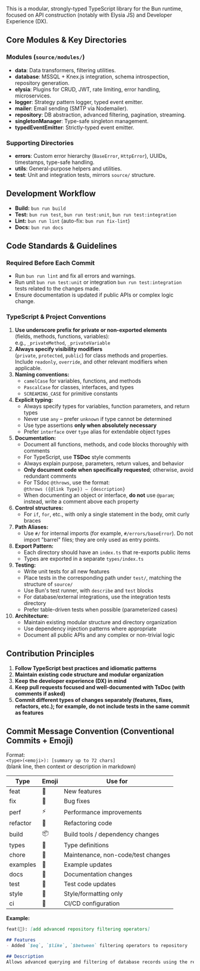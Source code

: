 This is a modular, strongly-typed TypeScript library for the Bun runtime, focused on API construction (notably with Elysia JS) and Developer Experience (DX).

## Core Modules & Key Directories

### Modules (`source/modules/`)
- **data**: Data transformers, filtering utilities.
- **database**: MSSQL + Knex.js integration, schema introspection, repository generation.
- **elysia**: Plugins for CRUD, JWT, rate limiting, error handling, microservices.
- **logger**: Strategy pattern logger, typed event emitter.
- **mailer**: Email sending (SMTP via Nodemailer).
- **repository**: DB abstraction, advanced filtering, pagination, streaming.
- **singletonManager**: Type-safe singleton management.
- **typedEventEmitter**: Strictly-typed event emitter.

### Supporting Directories
- **errors**: Custom error hierarchy (`BaseError`, `HttpError`), UUIDs, timestamps, type-safe handling.
- **utils**: General-purpose helpers and utilities.
- **test**: Unit and integration tests, mirrors `source/` structure.

## Development Workflow
- **Build:** `bun run build`
- **Test:** `bun run test`, `bun run test:unit`, `bun run test:integration`
- **Lint:** `bun run lint` (auto-fix: `bun run fix-lint`)
- **Docs:** `bun run docs`

## Code Standards & Guidelines

### Required Before Each Commit
- Run `bun run lint` and fix all errors and warnings.
- Run unit `bun run test:unit` or integration `bun run test:integration` tests related to the changes made.
- Ensure documentation is updated if public APIs or complex logic change.

### TypeScript & Project Conventions
1. **Use underscore prefix for private or non-exported elements**  
   (fields, methods, functions, variables):  
   e.g., `_privateMethod`, `_privateVariable`
2. **Always specify visibility modifiers**  
   (`private`, `protected`, `public`) for class methods and properties.  
   Include `readonly`, `override`, and other relevant modifiers when applicable.
3. **Naming conventions:**  
   - `camelCase` for variables, functions, and methods  
   - `PascalCase` for classes, interfaces, and types  
   - `SCREAMING_CASE` for primitive constants
4. **Explicit typing:**  
   - Always specify types for variables, function parameters, and return types  
   - Never use `any` – prefer `unknown` if type cannot be determined  
   - Use type assertions **only when absolutely necessary**  
   - Prefer `interface` over `type` alias for extendable object types
5. **Documentation:**  
   - Document all functions, methods, and code blocks thoroughly with comments  
   - For TypeScript, use **TSDoc** style comments  
   - Always explain purpose, parameters, return values, and behavior  
   - **Only document code when specifically requested**; otherwise, avoid redundant comments  
   - For TSdoc `@throws`, use the format:  
     `@throws ({@link Type}) – {description}`  
   - When documenting an object or interface, **do not** use `@param`; instead, write a comment above each property
6. **Control structures:**  
   - For `if`, `for`, etc., with only a single statement in the body, omit curly braces
7. **Path Aliases:**  
   - Use `#/` for internal imports (for example, `#/errors/baseError`). Do not import "barrel" files; they are only used as entry points.
8. **Export Pattern:**  
   - Each directory should have an `index.ts` that re-exports public items  
   - Types are exported in a separate `types/index.ts`
9. **Testing:**  
   - Write unit tests for all new features  
   - Place tests in the corresponding path under `test/`, matching the structure of `source/`  
   - Use Bun's test runner, with `describe` and `test` blocks  
   - For database/external integrations, use the integration tests directory  
   - Prefer table-driven tests when possible (parameterized cases)
10. **Architecture:**  
    - Maintain existing modular structure and directory organization  
    - Use dependency injection patterns where appropriate  
    - Document all public APIs and any complex or non-trivial logic

## Contribution Principles
1. **Follow TypeScript best practices and idiomatic patterns**
2. **Maintain existing code structure and modular organization**
3. **Keep the developer experience (DX) in mind**
4. **Keep pull requests focused and well-documented with TsDoc (with comments if asked)**
5. **Commit different types of changes separately (features, fixes, refactors, etc.); for example, do not include tests in the same commit as features**

## Commit Message Convention (Conventional Commits + Emoji)

Format:  
`<type>(<emoji>): [summary up to 72 chars]`  
(blank line, then context or description in markdown)

| Type     | Emoji | Use for                            |
|----------|-------|------------------------------------|
| feat     | 🚀    | New features                       |
| fix      | 🔧    | Bug fixes                          |
| perf     | ⚡    | Performance improvements           |
| refactor | 🧹    | Refactoring code                   |
| build    | 📦    | Build tools / dependency changes   |
| types    | 🌊    | Type definitions                   |
| chore    | 🦉    | Maintenance, non-code/test changes |
| examples | 🏀    | Example updates                    |
| docs     | 📖    | Documentation changes              |
| test     | 🧪    | Test code updates                  |
| style    | 🎨    | Style/formatting only              |
| ci       | 🤖    | CI/CD configuration                |

**Example:**
```markdown
feat(🚀): [add advanced repository filtering operators]

## Features
- Added `$eq`, `$like`, `$between` filtering operators to repository

## Description
Allows advanced querying and filtering of database records using the repository pattern.
